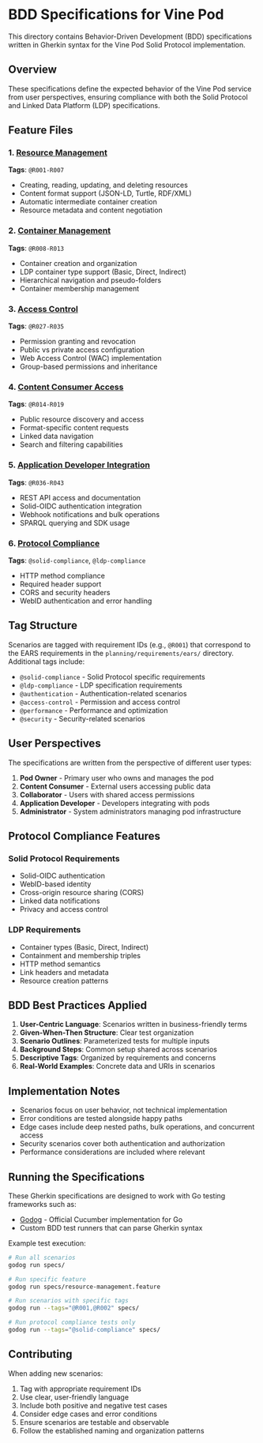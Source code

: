 # BDD Specifications for Vine Pod

This directory contains Behavior-Driven Development (BDD) specifications written in Gherkin syntax for the Vine Pod Solid Protocol implementation.

## Overview

These specifications define the expected behavior of the Vine Pod service from user perspectives, ensuring compliance with both the Solid Protocol and Linked Data Platform (LDP) specifications.

## Feature Files

### 1. [Resource Management](resource-management.feature)
**Tags**: `@R001-R007`
- Creating, reading, updating, and deleting resources
- Content format support (JSON-LD, Turtle, RDF/XML)
- Automatic intermediate container creation
- Resource metadata and content negotiation

### 2. [Container Management](container-management.feature)
**Tags**: `@R008-R013`
- Container creation and organization
- LDP container type support (Basic, Direct, Indirect)
- Hierarchical navigation and pseudo-folders
- Container membership management

### 3. [Access Control](access-control.feature)
**Tags**: `@R027-R035`
- Permission granting and revocation
- Public vs private access configuration
- Web Access Control (WAC) implementation
- Group-based permissions and inheritance

### 4. [Content Consumer Access](content-consumer.feature)
**Tags**: `@R014-R019`
- Public resource discovery and access
- Format-specific content requests
- Linked data navigation
- Search and filtering capabilities

### 5. [Application Developer Integration](application-developer.feature)
**Tags**: `@R036-R043`
- REST API access and documentation
- Solid-OIDC authentication integration
- Webhook notifications and bulk operations
- SPARQL querying and SDK usage

### 6. [Protocol Compliance](protocol-compliance.feature)
**Tags**: `@solid-compliance`, `@ldp-compliance`
- HTTP method compliance
- Required header support
- CORS and security headers
- WebID authentication and error handling

## Tag Structure

Scenarios are tagged with requirement IDs (e.g., `@R001`) that correspond to the EARS requirements in the `planning/requirements/ears/` directory. Additional tags include:

- `@solid-compliance` - Solid Protocol specific requirements
- `@ldp-compliance` - LDP specification requirements
- `@authentication` - Authentication-related scenarios
- `@access-control` - Permission and access control
- `@performance` - Performance and optimization
- `@security` - Security-related scenarios

## User Perspectives

The specifications are written from the perspective of different user types:

1. **Pod Owner** - Primary user who owns and manages the pod
2. **Content Consumer** - External users accessing public data
3. **Collaborator** - Users with shared access permissions
4. **Application Developer** - Developers integrating with pods
5. **Administrator** - System administrators managing pod infrastructure

## Protocol Compliance Features

### Solid Protocol Requirements
- Solid-OIDC authentication
- WebID-based identity
- Cross-origin resource sharing (CORS)
- Linked data notifications
- Privacy and access control

### LDP Requirements
- Container types (Basic, Direct, Indirect)
- Containment and membership triples
- HTTP method semantics
- Link headers and metadata
- Resource creation patterns

## BDD Best Practices Applied

1. **User-Centric Language**: Scenarios written in business-friendly terms
2. **Given-When-Then Structure**: Clear test organization
3. **Scenario Outlines**: Parameterized tests for multiple inputs
4. **Background Steps**: Common setup shared across scenarios
5. **Descriptive Tags**: Organized by requirements and concerns
6. **Real-World Examples**: Concrete data and URIs in scenarios

## Implementation Notes

- Scenarios focus on user behavior, not technical implementation
- Error conditions are tested alongside happy paths
- Edge cases include deep nested paths, bulk operations, and concurrent access
- Security scenarios cover both authentication and authorization
- Performance considerations are included where relevant

## Running the Specifications

These Gherkin specifications are designed to work with Go testing frameworks such as:
- [Godog](https://github.com/cucumber/godog) - Official Cucumber implementation for Go
- Custom BDD test runners that can parse Gherkin syntax

Example test execution:
```bash
# Run all scenarios
godog run specs/

# Run specific feature
godog run specs/resource-management.feature

# Run scenarios with specific tags
godog run --tags="@R001,@R002" specs/

# Run protocol compliance tests only
godog run --tags="@solid-compliance" specs/
```

## Contributing

When adding new scenarios:
1. Tag with appropriate requirement IDs
2. Use clear, user-friendly language
3. Include both positive and negative test cases
4. Consider edge cases and error conditions
5. Ensure scenarios are testable and observable
6. Follow the established naming and organization patterns